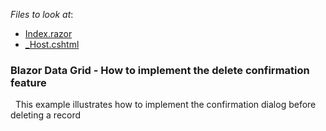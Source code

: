 <!-- default file list -->
*Files to look at*:

* [Index.razor](./CS/DataGridShowDeleteConfirmation/Pages/Index.razor)
* [_Host.cshtml](./CS/DataGridShowDeleteConfirmation/Pages/_Host.cshtml)
<!-- default file list end -->

### Blazor Data Grid - How to implement the delete confirmation feature
 
This example illustrates how to implement the confirmation dialog before deleting a record 
